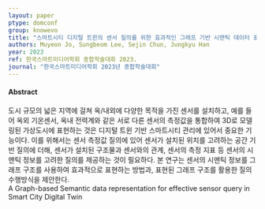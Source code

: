 ```yaml
---
layout: paper
ptype: domconf
group: knowevo
title: "스마트시티 디지털 트윈의 센서 질의를 위한 효과적인 그래프 기반 시맨틱 데이터 표현"
authors: Muyeon Jo, Sungbeom Lee, Sejin Chun, Jungkyu Han
year: 2023
ref: 한국스마트미디어학회 종합학술대회 2023.
journal: "한국스마트미디어학회 2023년 종합학술대회"
---
```


<h4><span class="badge badge-info">Abstract</span></h4>
도시 규모의 넓은 지역에 걸쳐 옥/내외에 다양한 목적을 가진 센서를 설치하고, 예를 들어 옥외 기온센서, 옥내 전력계와 같은 서로 다른 센서의 측정값을 통합하여 3D로 모델링된 가상도시에 표현하는 것은 디지털 트윈 기반 스마트시티 관리에 있어서 중요한 기능이다. 이를 위해서는 센서 측정값 질의에 있어 센서가 설치된 위치를 고려하는 공간 기반 질의에 더해, 센서가 설치된 구조물과 센서와의 관계, 센서의 측정 지표 등 센서의 시맨틱 정보를 고려한 질의를 제공하는 것이 필요하다. 본 연구는 센서의 시맨틱 정보를 그래프 구조를 사용하여 효과적으로 표현하는 방법과, 표현된 그래프 구조를 활용한 질의 수행방식을 제안한다.


<div class="alert alert-warning" role="alert">
   A Graph-based Semantic data representation for effective sensor query in Smart City Digital Twin
</div>